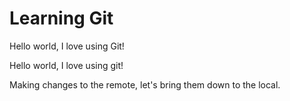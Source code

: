 # Learning Git
 

Hello world, I love using Git!

Hello world, I love using git!

Making changes to the remote, let's bring them down to the local.


